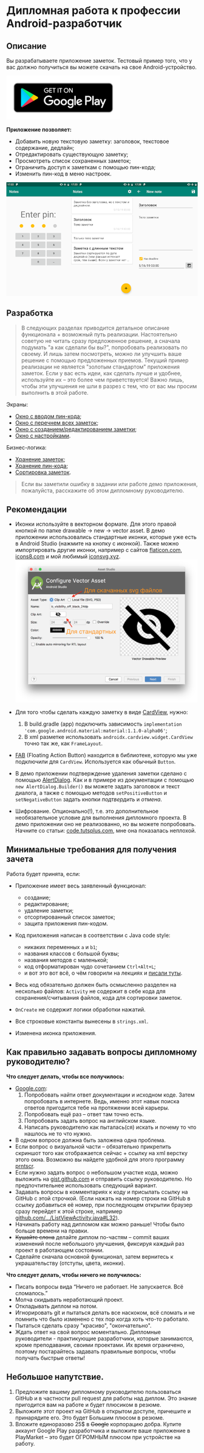 # Дипломная работа к профессии Android-разработчик

## Описание

Вы разрабатываете приложение заметок. Тестовый пример того, что у вас должно получиться вы можете скачать на свое Android-устройство.

<a href='https://play.google.com/store/apps/details?id=ru.netology.notes'><img alt='Get it on Google Play' src='images/google-play-badge.png' width="300px" /></a>

**Приложение позволяет:**

* Добавить новую текстовую заметку: заголовок, текстовое содержание, дедлайн;
* Отредактировать существующую заметку;
* Просмотреть список сохраненных заметок;
* Ограничить доступ к заметкам с помощью пин-кода;
* Изменить пин-код в меню настроек.

![notes screen overview](images/screens_overview.png)

## Разработка

> В следующих разделах приводится детальное описание функционала + возможный путь реализации. Настоятельно советую не читать сразу предложенное решение, а сначала подумать "а как сделали бы вы?", попробовать реализовать по своему. И лишь затем посмотреть, можно ли улучшить ваше решение с помощью предложенных приемов. 
> Текущий пример реализации не является "золотым стандартом" приложения заметок. Если у вас есть идеи, как сделать лучше и удобнее, используйте их – это более чем приветствуется! Важно лишь, чтобы эти улучшения не шли в разрез с тем, что от вас мы просим выполнить в этой работе.

Экраны: 
* [Окно с вводом пин-кода](pages/enter_pin.md);
* [Окно с перечнем всех заметок](pages/list.md);
* [Окно с созданием/редактированием заметки](pages/edit.md);
* [Окно с настройками](pages/settings.md).

Бизнес-логика:
* [Хранение заметок](pages/storage.md);
* [Хранение пин-кода](pages/keychain.md);
* [Сортировка заметок](pages/sort.md).

> Если вы заметили ошибку в задании или работе демо приложения, пожалуйста, расскажите об этом дипломному руководителю.

## Рекомендации

* Иконки используйте в векторном формате. 
Для этого правой кнопкой по папке drawable -> new -> vector asset. В демо приложении использовались стандартные иконки, которые уже есть в Android Studio (нажмите на кнопку с иконкой). Также можно импортировать другие иконки, например с сайтов [flaticon.com](https://flaticon.com), [icons8.com](https://icons8.com) и мой любимый [iconsvg.xyz](http://iconsvg.xyz). ![vector assets](images/vector_assets.png)

* Для того чтобы сделать каждую заметку в виде [CardView](https://material.io/design/components/cards.html), нужно:
    1. В build.gradle (app) подключить зависимость `implementation 'com.google.android.material:material:1.1.0-alpha06'`;
    2. В xml разметке использовать `androidx.cardview.widget.CardView` точно так же, как `FrameLayout`.

* [FAB](https://developer.android.com/guide/topics/ui/floating-action-button) (Floating Action Button) находится в библиотеке, которую мы уже подключили для `CardView`. Используется как обычный `Button`.

* В демо приложении подтверждение удаления заметки сделано с помощью [AlertDialog](https://developer.android.com/guide/topics/ui/dialogs#AlertDialog). Как и в примере из документации с помощью `new AlertDialog.Builder()` вы можете задать заголовок и текст диалога, а также с помощью методов `setPositiveButton` и `setNegativeButton` задать кнопки _подтвердить_ и _отмена_.

* Шифрование. Опционально(!), т.е. это дополнительное необязательное условие для выполнения дипломного проекта. 
В демо приложении оно не реализованно, но вы можете попробовать. Начните со статьи: [code.tutsplus.com](https://code.tutsplus.com/tutorials/storing-data-securely-on-android--cms-30558), мне она показалась неплохой.

## Минимальные требования для получения зачета 

Работа будет принята, если:

* Приложение имеет весь заявленный функционал: 
    * создание;
    * редактирование;
    * удаление заметки;
    * отсортированный список заметок;
    * защита приложения пин-кодом.

* Код приложения написан в соответствии с Java code style:
    * никаких переменных `a` и `b1`;
    * названия классов с большой буквы;
    * названия методов с маленькой;
    * код отформатирован чудо сочетанием `Ctrl+Alt+L`;
    * и вот это вот всё, о чём говорили на лекциях и [писали туты](https://github.com/netology-code/codestyle/tree/master/java). 

* Весь код обязательно должен быть осмысленно разделен на несколько файлов: `Activity` не содержит в себе кода для сохранения/считывания файлов, кода для сортировки заметок.

* `OnCreate` не содержит логики обработки нажатий.

* Все строковые константы вынесены в `strings.xml`.

* Изменена иконка приложения.

## Как правильно задавать вопросы дипломному руководителю?

**Что следует делать, чтобы все получилось:**

* [Google.com](https://google.com):
    1. Попробовать найти ответ документации и исходном коде. Затем попробовать в интернете. Ведь, именно этот навык поиска ответов пригодится тебе на протяжении всей карьеры. 
    2. Попробовать ещё раз – ответ там точно есть.
    3. Попробовать задать вопрос на английском языке. 
    4. Написать руководителю как пыталась(ся) искать и почему то что нашлось не то что нужно.
* В одном вопросе должна быть заложена одна проблема.
* Если вопрос о визуальной части – обязательно прикрепить скриншот того как отображается сейчас + ссылку на xml верстку этого окна. Возможно вы найдете удобной для этого программу [prntscr](https://app.prntscr.com/ru/).
* Если нужно задать вопрос о небольшом участке кода, можно выложить на [gist.github.com](https://gist.github.com/) и отправить ссылку руководителю. Но предпочтительнее использовать следующий вариант.
* Задавать вопросы в комментариях к коду и присылать ссылку на GitHub с этой строчкой. (Если нажать на номер строки на GitHub в ссылку добавиться её номер, при последующем открытии браузер сразу перейдет к этой строке, например [github.com/.../ListViewActivity.java#L32](https://github.com/netology-code/and-homeworks/blob/master/4.1.listview/4.1.1/code/app/src/main/java/ru/netology/lists/ListViewActivity.java#L32)).
* Начинать работу над дипломом как можно раньше! Чтобы было больше времени на правки. 
* ~~Кушайте слона~~ делайте диплом по-частям – commit ваших изменений после  небольшого улучшения, фиксируя каждый раз проект в работающем состоянии.
* Сделайте сначала основной функционал, затем вернитесь к украшательству (отступы, цвета, иконки).

**Что следует делать, чтобы ничего не получилось:**

* Писать вопросы вида “Ничего не работает. Не запускается. Всё сломалось.”
* Молча скидывать неработающий проект.
* Откладывать диплом на потом.
* Игнорировать git и пытаться делать все наскоком, всё сломать и не помнить что было изменено с тех пор когда хоть что-то работало.
* Пытаться сделать сразу "красиво", "окончательно".
* Ждать ответ на свой вопрос моментально. Дипломные руководители - практикующие разработчики, которые занимаются, кроме преподавания, своими проектами. Их время ограничено, поэтому постарайтесь задавать правильные вопросы, чтобы получать быстрые ответы! 

## Небольшое напутствие.

1. Предложите вашему дипломному руководителю пользоваться GitHub и в частности pull request для работы над диплом. Это знание пригодится вам на работе и будет плюсиком в резюме.
2. Выложите этот проект на GitHub в открытом доступе, причешите и принарядите его. Это будет Большим плюсом в резюме.
3. Вложите единоразово 25$ в ~~Google~~ корпорацию добра. Купите аккаунт Google Play разработчика и выложите ваше приложение в PlayMarket – это будет ОГРОМНЫМ плюсом при устройстве на работу.
